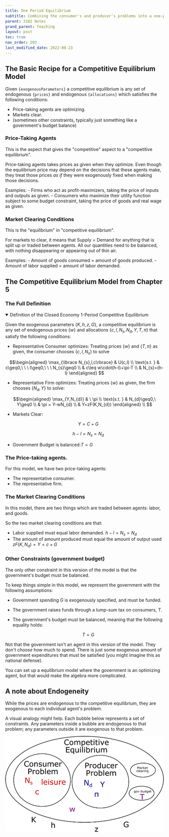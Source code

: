 ```yaml
---
title: One Period Equilibrium
subtitle: Combining the consumer's and producer's problems into a one-period competitive equilibrium model.
parent: 3102 Notes
grand_parent: Teaching
layout: post
toc: true
nav_order: 203
last_modified_date: 2022-08-23
---
```


<!--TODO: note about prices and allocations in this model-->
<!--TODO: note about how the model is real, so price of consumption is just 1-->


## The Basic Recipe for a Competitive Equilibrium Model


Given `{exogenousParameters}` a competitive equilibrium is any set of endogenous `{prices}` and endogenous `{allocations}` which satisfies the following conditions:
- Price-taking agents are optimizing. <!--(We talked about these in ch 4.) -->
- Markets clear.
- (sometimes other constraints, typically just something like a government's budget balance)


### Price-Taking Agents

This is the aspect that gives the "competitive" aspect to a "competitive equilibrium".

Price-taking agents takes prices as given when they optimize.
Even though the equilibrium price may depend on the decisions that these agents make,
they treat those prices *as if* they were exogenously fixed when making those decisions.

Examples:
    - Firms who act as profit-maximizers, taking the price of inputs and outputs as given.
    - Consumers who maximize their utility function subject to some budget constraint, taking the price of goods and real wage as given.


### Market Clearing Conditions

This is the "equilibrium" in "competitive equilibrium".

For markets to clear, it means that Supply = Demand for anything that is split up or traded between agents.
All our quantities need to be balanced, with nothing disappearing or appearing out of thin air.

Examples:
    - Amount of goods consumed = amount of goods produced.
    - Amount of labor supplied = amount of labor demanded.





## The Competitive Equilibrium Model from Chapter 5

### The Full Definition


<details markdown="block" open>
<summary>Definition of the Closed Economy 1-Period Competitive Equilibrium</summary>

Given the exogenous parameters $\lbrace K,h,z,G\rbrace$,
a competitive equilibrium is any set of endogenous prices $\lbrace w\rbrace$ and allocations $\lbrace c,l,N_{s},N_{d},Y,T,\pi\rbrace$ that satisfy the following conditions:

- Representative Consumer optimizes: Treating prices $\lbrace w\rbrace$ and $\lbrace T,\pi\rbrace$ as given, the consumer chooses $\lbrace c,l,N_{s}\rbrace$ to solve

$$\begin{aligned}
\max_{\lbrace  N_{s},l,c\rbrace} & U(c,l) \\
\text{s.t. } & c\geq0,\ \ \ l\geq0,\ \ \ N_{s}\geq0 \\
 & c\leq w\cdot(h-l)+\pi-T \\
 & N_{s}=(h-l) 
\end{aligned} 
$$

- Representative Firm optimizes: Treating prices $\lbrace w\rbrace$ as given, the firm chooses $\lbrace N_{d},Y\rbrace$ to solve:

$$\begin{aligned}
\max_{Y,N_{d}} & \ \pi \\
\text{s.t. } & N_{d}\geq0,\ Y\geq0 \\
 & \pi = Y-wN_{d} \\
 & Y=zF(K,N_{d}) 
\end{aligned} \\
$$

- Markets Clear:
  
  $$Y=C+G$$
  
  $$h-l=N_{s}=N_{d}$$

<!--- Profit is $\pi=Y-wN_{d}$-->

- Government Budget is balanced:$T=G$

</details>


### The Price-taking agents.

For this model, we have two price-taking agents:
- The representative consumer.
- The representative firm.



### The Market Clearing Conditions

In this model, there are two things which are traded between agents: labor, and goods.

So the two market clearing conditions are that:

- Labor supplied must equal labor demanded. $h-l=N_{s}=N_{d}$
- The amount of amount produced must equal the amount of output used $zF(K,N_{d})=Y=c+G$

<!--Technically only one of these is needed.-->

### Other Constraints (government budget)

The only other constraint in this version of the model is that the government's budget must be balanced.

To keep things simple in this model, we represent the government with the following assumptions:

- Government spending $G$ is exogenously specified, and must be funded.
- The government raises funds through a lump-sum tax on consumers, $T$.
- The government's budget must be balanced, meaning that the following equality holds:
    
  $$T=G$$

Not that the government isn't an agent in this version of the model.
They don't *choose* how much to spend. 
There is just some exogenous amount of government expenditures that must be satisfied (you might imagine this as national defense).

You can set up a equilibrium model where the government is an optimizing agent, but that would make the algebra more complicated.


<!--TODO: Characterizing equations.-->



## A note about Endogeneity

While the prices are endogenous to the competitive equilibrium, they are exogenous to each individual agent's problem.

A visual analogy might help. Each bubble below represents a set of constraints. Any parameters inside a bubble are endogenous to that problem; any parameters outside it are exogenous to that problem.

![A doodle using nested bubbles to illustrate how prices are endogenous to the competitive equilibrium but exogenous to each competitive agent's optimization problem.](img-CE-endogenous-doodle.png)